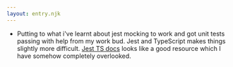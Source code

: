 ```yaml
---
layout: entry.njk
---
```


- Putting to what i've learnt about jest mocking to work and got unit tests passing with help from my work bud. Jest and TypeScript makes things slightly more difficult. [Jest TS docs](https://kulshekhar.github.io/ts-jest/) looks like a good resource which I have somehow completely overlooked.
